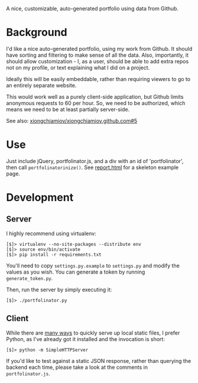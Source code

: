 A nice, customizable, auto-generated portfolio using data from Github.

# Background

I'd like a nice auto-generated portfolio, using my work from Github.  It should
have sorting and filtering to make sense of all the data.  Also, importantly,
it should allow customization - I, as a user, should be able to add extra repos
not on my profile, or text explaining what I did on a project.

Ideally this will be easily embeddable, rather than requiring viewers to go to
an entirely separate website.

This would work well as a purely client-side application, but Github limits
anonymous requests to 60 per hour.  So, we need to be authorized, which means
we need to be at least partially server-side.

See also: [xiongchiamiov/xiongchiamiov.github.com#5][0]

[0]: https://github.com/xiongchiamiov/xiongchiamiov.github.com/issues/5

# Use

Just include jQuery, portfolinator.js, and a div with an id of 'portfolinator',
then call `portfolinatorinize()`.  See [report.html] for a skeleton example
page.

[report.html]: report.html

# Development

## Server

I highly recommend using virtualenv:

    [$]> virtualenv --no-site-packages --distribute env
    [$]> source env/bin/activate
    [$]> pip install -r requirements.txt

You'll need to copy `settings.py.example` to `settings.py` and modify the
values as you wish.  You can generate a token by running `generate_token.py`.

Then, run the server by simply executing it:

    [$]> ./portfolinator.py

## Client

While there are [many ways] to quickly serve up local static files, I prefer
Python, as I've already got it installed and the invocation is short:

    [$]> python -m SimpleHTTPServer

If you'd like to test against a static JSON response, rather than querying the
backend each time, please take a look at the comments in `portfolinator.js`.

[many ways]: https://gist.github.com/willurd/5720255

